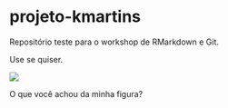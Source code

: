 # projeto-kmartins

Repositório teste para o workshop de RMarkdown e Git.

Use se quiser.

![](https://viajantehu.hotelurbano.com.br/wp-content/uploads/2018/06/chica_doida4.jpg)

O que você achou da minha figura?
